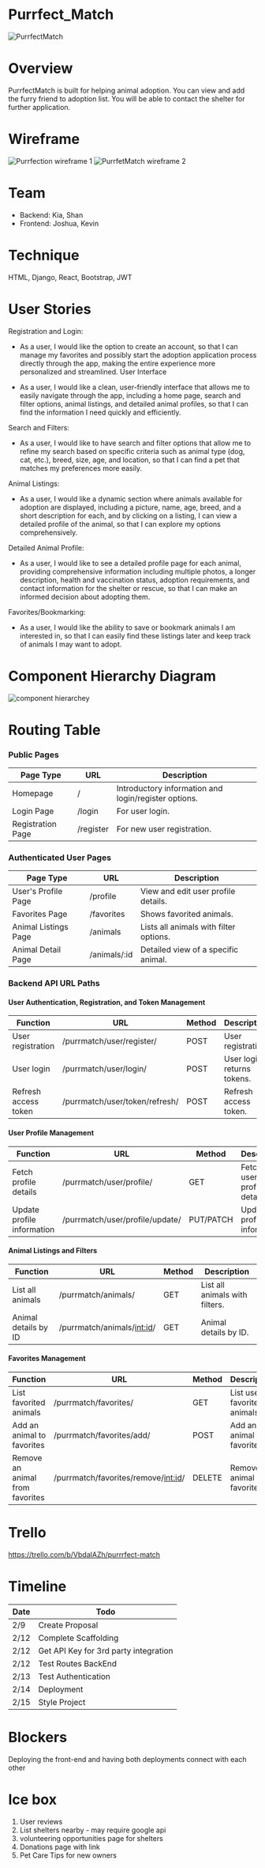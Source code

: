 # Purrfect_Match

![PurrfectMatch](https://github.com/makeyourwon/Purrfect-Match-back-end/assets/149891853/7a1ffc3c-278d-4a94-a1af-3c9ebff69364)


# Overview
PurrfectMatch is built for helping animal adoption. You can view and add the furry friend to adoption list. You will be able to contact the shelter for further application.

# Wireframe
![Purrfection wireframe 1](https://github.com/makeyourwon/Purrfect-Match-back-end/assets/149891853/c027f639-ee29-4db1-8b3a-392d6cabd1d4)
![PurrfetMatch wireframe 2](https://github.com/makeyourwon/Purrfect-Match-back-end/assets/149891853/25e214bb-cd20-4166-bf84-029094d0fa94)


# Team
- Backend: Kia, Shan
- Frontend: Joshua, Kevin

# Technique
HTML, Django, React, Bootstrap, JWT

# User Stories
Registration and Login: 
- As a user, I would like the option to create an account, so that I can manage my favorites and possibly start the adoption application process directly through the app, making the entire experience more personalized and streamlined.
User Interface

- As a user, I would like a clean, user-friendly interface that allows me to easily navigate through the app, including a home page, search and filter options, animal listings, and detailed animal profiles, so that I can find the information I need quickly and efficiently.
  
Search and Filters: 
- As a user, I would like to have search and filter options that allow me to refine my search based on specific criteria such as animal type (dog, cat, etc.), breed, size, age, and location, so that I can find a pet that matches my preferences more easily.


Animal Listings: 
- As a user, I would like a dynamic section where animals available for adoption are displayed, including a picture, name, age, breed, and a short description for each, and by clicking on a listing, I can view a detailed profile of the animal, so that I can explore my options comprehensively.
  
Detailed Animal Profile: 
- As a user, I would like to see a detailed profile page for each animal, providing comprehensive information including multiple photos, a longer description, health and vaccination status, adoption requirements, and contact information for the shelter or rescue, so that I can make an informed decision about adopting them.
  
Favorites/Bookmarking: 
- As a user, I would like the ability to save or bookmark animals I am interested in, so that I can easily find these listings later and keep track of animals I may want to adopt.
  




# Component Hierarchy Diagram
![component hierarchey](https://github.com/makeyourwon/Purrfect-Match-back-end/assets/149891853/cdf3c040-d537-4627-a392-f6f6a0e20ed0)

# Routing Table

### Public Pages
| Page Type           | URL        | Description                                           |
|---------------------|------------|-------------------------------------------------------|
| Homepage            | /          | Introductory information and login/register options.  |
| Login Page          | /login     | For user login.                                       |
| Registration Page   | /register  | For new user registration.                            |
### Authenticated User Pages
| Page Type            | URL           | Description                            |
|----------------------|---------------|----------------------------------------|
| User's Profile Page  | /profile      | View and edit user profile details.    |
| Favorites Page       | /favorites    | Shows favorited animals.               |
| Animal Listings Page | /animals      | Lists all animals with filter options. |
| Animal Detail Page   | /animals/:id  | Detailed view of a specific animal.    |
### Backend API URL Paths
#### User Authentication, Registration, and Token Management
| Function              | URL                                  | Method    | Description                    |
|-----------------------|--------------------------------------|-----------|--------------------------------|
| User registration     | /purrmatch/user/register/            | POST      | User registration.             |
| User login            | /purrmatch/user/login/               | POST      | User login, returns tokens.    |
| Refresh access token  | /purrmatch/user/token/refresh/       | POST      | Refresh access token.          |
#### User Profile Management
| Function               | URL                                   | Method    | Description                   |
|------------------------|---------------------------------------|-----------|-------------------------------|
| Fetch profile details  | /purrmatch/user/profile/              | GET       | Fetch user's profile details. |
| Update profile information | /purrmatch/user/profile/update/   | PUT/PATCH | Update profile information.   |
#### Animal Listings and Filters
| Function             | URL                              | Method | Description                        |
|----------------------|----------------------------------|--------|------------------------------------|
| List all animals     | /purrmatch/animals/              | GET    | List all animals with filters.     |
| Animal details by ID | /purrmatch/animals/<int:id>/     | GET    | Animal details by ID.              |
#### Favorites Management
| Function                   | URL                                      | Method | Description                      |
|----------------------------|------------------------------------------|--------|----------------------------------|
| List favorited animals     | /purrmatch/favorites/                    | GET    | List user's favorited animals.   |
| Add an animal to favorites | /purrmatch/favorites/add/                | POST   | Add an animal to favorites.      |
| Remove an animal from favorites | /purrmatch/favorites/remove/<int:id>/ | DELETE | Remove an animal from favorites. |

# Trello
https://trello.com/b/VbdaIAZh/purrrfect-match

# Timeline

|Date | Todo |
|-----|------|
|2/9  | Create Proposal|
|2/12 | Complete Scaffolding|
|2/12 | Get API Key for 3rd party integration|
|2/12 | Test Routes BackEnd|
|2/13 | Test Authentication|
|2/14 | Deployment|
|2/15 | Style Project|


# Blockers
Deploying the front-end and having both deployments connect with each other

# Ice box
1. User reviews
2. List shelters nearby - may require google api
3. volunteering opportunities page for shelters
4. Donations page with link
5. Pet Care Tips for new owners
